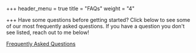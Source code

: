+++
header_menu = true
title = "FAQs"
weight = "4"

+++
Have some questions before getting started? Click below to see some of our most frequently asked questions. If you have a question you don't see listed, reach out to me below!

[Frequently Asked Questions](/faqs)